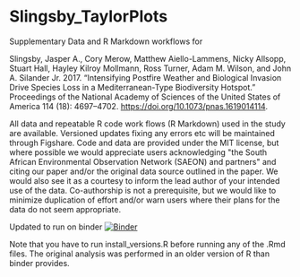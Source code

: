 # Slingsby_TaylorPlots
Supplementary Data and R Markdown workflows for 

Slingsby, Jasper A., Cory Merow, Matthew Aiello-Lammens, Nicky Allsopp, Stuart Hall, Hayley Kilroy Mollmann, Ross Turner, Adam M. Wilson, and John A. Silander Jr. 2017. “Intensifying Postfire Weather and Biological Invasion Drive Species Loss in a Mediterranean-Type Biodiversity Hotspot.” Proceedings of the National Academy of Sciences of the United States of America 114 (18): 4697–4702. https://doi.org/10.1073/pnas.1619014114.

All data and repeatable R code work flows (R Markdown) used in the study are available. Versioned updates fixing any errors etc will be maintained through Figshare. Code and data are provided under the MIT license, but where possible we would appreciate users acknowledging "the South African Environmental Observation Network (SAEON) and partners" and citing our paper and/or the original data source outlined in the paper. We would also see it as a courtesy to inform the lead author of your intended use of the data. Co-authorship is not a prerequisite, but we would like to minimize duplication of effort and/or warn users where their plans for the data do not seem appropriate.

Updated to run on binder
[![Binder](https://mybinder.org/badge_logo.svg)](https://mybinder.org/v2/gh/PlantEcologi/Slingsby_TaylorPlots/HEAD)

Note that you have to run install_versions.R before running any of the .Rmd files. The original analysis was performed in an older version of R than binder provides.
